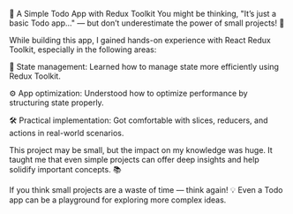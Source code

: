 📝 A Simple Todo App with Redux Toolkit
You might be thinking, "It’s just a basic Todo app..." — but don’t underestimate the power of small projects! 🚀

While building this app, I gained hands-on experience with React Redux Toolkit, especially in the following areas:

🧠 State management: Learned how to manage state more efficiently using Redux Toolkit.

⚙️ App optimization: Understood how to optimize performance by structuring state properly.

🛠️ Practical implementation: Got comfortable with slices, reducers, and actions in real-world scenarios.

This project may be small, but the impact on my knowledge was huge. It taught me that even simple projects can offer deep insights and help solidify important concepts. 📚

If you think small projects are a waste of time — think again! 💡 Even a Todo app can be a playground for exploring more complex ideas.
